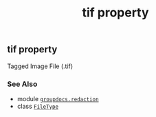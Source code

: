 ﻿---
title: tif property
second_title: GroupDocs.Redaction for Python via .NET API References
description: 
type: docs
url: /python-net/groupdocs.redaction/filetype/tif/
is_root: false
weight: 340
---

## tif property


Tagged Image File (.tif)

### See Also
* module [`groupdocs.redaction`](../../)
* class [`FileType`](/redaction/python-net/groupdocs.redaction/filetype)
